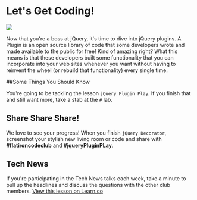 # Let's Get Coding!

<img src="https://s3.amazonaws.com/after-school-assets/typing-fast.gif">

Now that you're a boss at jQuery, it's time to dive into jQuery plugins. A Plugin is an open source library of code that some developers wrote and made available to the public for free! Kind of amazing right? What this means is that these developers built some functionality that you can incorporate into your web sites whenever you want without having to reinvent the wheel (or rebuild that functionality) every single time.

##Some Things You Should Know

You're going to be tackling the lesson `jQuery Plugin Play`. If you finish that and still want more, take a stab at the `#` lab. 

## Share Share Share!

We love to see your progress! When you finish `jQuery Decorator`, screenshot your stylish new living room or code and share with **\#flatironcodeclub** and **\#jqueryPluginPLay**.

## Tech News

If you're participating in the Tech News talks each week, take a minute to pull up the headlines and discuss the questions with the other club members.
<a href='https://learn.co/lessons/hs-code-club-jquery-plugin-intro' data-visibility='hidden'>View this lesson on Learn.co</a>
